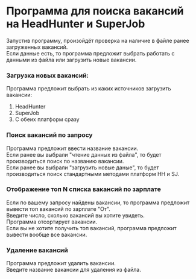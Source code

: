 # Программа для поиска вакансий на HeadHunter и SuperJob

Запустив программу, произойдёт проверка на наличие в файле ранее загруженных вакансий.\
Если данные есть, то программа предложит выбрать работать с данными из файла или загрузить новые вакансии.

### Загрузка новых вакансий:
Программа предложит выбрать из каких источников загрузить вакансии:
1. HeadHunter
2. SuperJob
3. С обеих платформ сразу

### Поиск вакансий по запросу
Программа предложит ввести название вакансии.\
Если ранее вы выбрали "чтение данных из файла", то будет производиться поиск по названию вакансии.\
Если ранее вы выбрали "загрузить новые даные", то будет производиться поиск стандартными методами платформ HH и SJ.

### Отображение топ N списка вакансий по зарплате
Если по вашему запросу найдены вакансии, то программа предложит вывести топ вакансий по зарплате "От".\
Введите число, сколько вакансий вы хотите увидеть.\
Программа отсортирует вакансии.\
Если вы не хотите получить топ вакансий, программа предложит вывести вообще все вакансии.

### Удаление вакансий
Программа предложит удалить вакансии.\
Введите название вакансии для удаления из файла.
